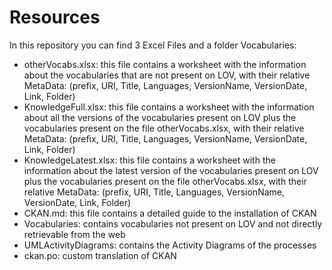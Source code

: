 # Resources
In this repository you can find 3 Excel Files and a folder Vocabularies:
 - otherVocabs.xlsx: this file contains a worksheet with the information about the vocabularies that are not present on LOV, with their relative MetaData: (prefix, URI, Title, Languages, VersionName, VersionDate, Link, Folder)
 - KnowledgeFull.xlsx: this file contains a worksheet with the information about all the versions of the vocabularies present on LOV plus the vocabularies present on the file otherVocabs.xlsx, with their relative MetaData: (prefix, URI, Title, Languages, VersionName, VersionDate, Link, Folder)
 - KnowledgeLatest.xlsx: this file contains a worksheet with the information about the latest version of the vocabularies present on LOV plus the vocabularies present on the file otherVocabs.xlsx, with their relative MetaData: (prefix, URI, Title, Languages, VersionName, VersionDate, Link, Folder)
 - CKAN.md: this file contains a detailed guide to the installation of CKAN
 - Vocabularies: contains vocabularies not present on LOV and not directly retrievable from the web
 - UMLActivityDiagrams: contains the Activity Diagrams of the processes
 - ckan.po: custom translation of CKAN